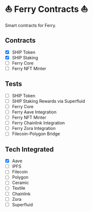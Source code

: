# ⛵ Ferry Contracts ⛵

Smart contracts for Ferry.

## Contracts

- [x] SHIP Token
- [x] SHIP Staking
- [ ] Ferry Core
- [ ] Ferry NFT Minter

## Tests

- [ ] SHIP Token
- [ ] SHIP Staking Rewards via Superfluid
- [ ] Ferry Core
- [ ] Ferry Aave Integration
- [ ] Ferry NFT Minter
- [ ] Ferry Chainlink Integration
- [ ] Ferry Zora Integration
- [ ] Filecoin-Polygon Bridge

## Tech Integrated

- [x] Aave
- [ ] IPFS
- [ ] Filecoin
- [ ] Polygon
- [ ] Ceramic
- [ ] Textile
- [ ] Chainlink
- [ ] Zora
- [ ] Superfluid